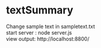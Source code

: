 # textSummary
Change sample text in sampletext.txt <br />
start server : node server.js <br />
view output: http://localhost:8800/ <br />
